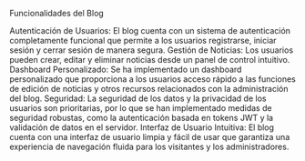 Funcionalidades del Blog

Autenticación de Usuarios: El blog cuenta con un sistema de autenticación completamente funcional que permite a los usuarios registrarse, iniciar sesión y cerrar sesión de manera segura.
Gestión de Noticias: Los usuarios pueden crear, editar y eliminar noticias desde un panel de control intuitivo.
Dashboard Personalizado: Se ha implementado un dashboard personalizado que proporciona a los usuarios acceso rápido a las funciones de edición de noticias y otros recursos relacionados con la administración del blog.
Seguridad: La seguridad de los datos y la privacidad de los usuarios son prioritarias, por lo que se han implementado medidas de seguridad robustas, como la autenticación basada en tokens JWT y la validación de datos en el servidor.
Interfaz de Usuario Intuitiva: El blog cuenta con una interfaz de usuario limpia y fácil de usar que garantiza una experiencia de navegación fluida para los visitantes y los administradores.
